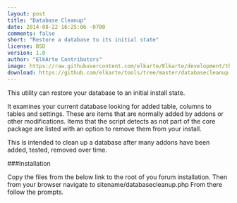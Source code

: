 ```yaml
---
layout: post
title: "Database Cleanup"
date: 2014-08-22 16:25:06 -0700
comments: false
short: "Restore a database to its initial state"
license: BSD
version: 1.0
author: "ElkArte Contributors"
image: https://raw.githubusercontent.com/elkarte/Elkarte/development/themes/default/images/thumbnail.png
download: https://github.com/elkarte/tools/tree/master/databasecleanup
---
```


This utility can restore your database to an initial install state.

It examines your current database looking for added table, columns to tables and settings.  These
are items that are normally added by addons or other modifications.  Items that the script detects
as not part of the core package are listed with an option to remove them from your install.

This is intended to clean up a database after many addons have been added, tested, removed over time.

###Installation

Copy the files from the below link to the root of you forum installation.  Then from your browser
navigate to sitename/databasecleanup.php  From there follow the prompts.